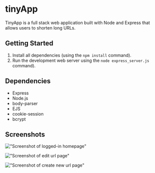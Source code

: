 # tinyApp

TinyApp is a full stack web application built with Node and Express that allows users to shorten long URLs.

## Getting Started

1. Install all dependencies (using the `npm install` command).
2. Run the development web server using the `node express_server.js` command).

## Dependencies

- Express
- Node.js
- body-parser
- EJS
- cookie-session
- bcrypt

## Screenshots

!["Screenshot of logged-in homepage"](https://github.com/jenniferhsueh/tinyApp/blob/master/docs/logged-in-homepage.png)

!["Screenshot of edit url page"](https://github.com/jenniferhsueh/tinyApp/blob/master/docs/edit-url.png)

!["Screenshot of create new url page"](https://github.com/jenniferhsueh/tinyApp/blob/master/docs/create-new-url.png)
